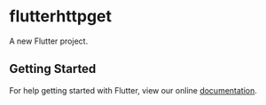 # flutterhttpget

A new Flutter project.

## Getting Started

For help getting started with Flutter, view our online
[documentation](https://flutter.io/).
